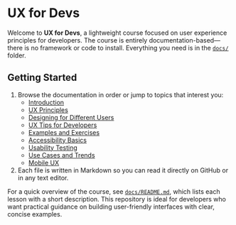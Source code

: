 # UX for Devs

Welcome to **UX for Devs**, a lightweight course focused on user experience principles for developers. The course is entirely documentation-based—there is no framework or code to install. Everything you need is in the [`docs/`](docs/) folder.

## Getting Started

1. Browse the documentation in order or jump to topics that interest you:
   - [Introduction](docs/introduction.md)
   - [UX Principles](docs/principles.md)
   - [Designing for Different Users](docs/user-groups.md)
   - [UX Tips for Developers](docs/dev-tips.md)
   - [Examples and Exercises](docs/examples.md)
   - [Accessibility Basics](docs/accessibility.md)
   - [Usability Testing](docs/usability-testing.md)
   - [Use Cases and Trends](docs/use-cases.md)
   - [Mobile UX](docs/mobile.md)
2. Each file is written in Markdown so you can read it directly on GitHub or in any text editor.

For a quick overview of the course, see [`docs/README.md`](docs/README.md), which lists each lesson with a short description. This repository is ideal for developers who want practical guidance on building user-friendly interfaces with clear, concise examples.
